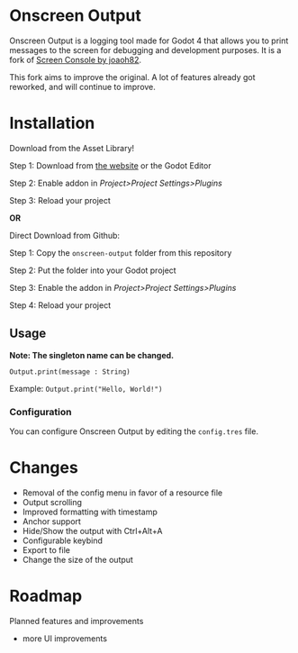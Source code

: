 # Onscreen Output
Onscreen Output is a logging tool made for Godot 4 that allows you to print messages to the screen for debugging and development purposes.
It is a fork of [Screen Console by joaoh82](https://github.com/joaoh82/screen_console).

This fork aims to improve the original. A lot of features already got reworked, and will
continue to improve.

# Installation

Download from the Asset Library!

Step 1: Download from [the website](https://godotengine.org/asset-library/asset/2266) or the Godot Editor

Step 2: Enable addon in *Project>Project Settings>Plugins*

Step 3: Reload your project

**OR**

Direct Download from Github:

Step 1: Copy the `onscreen-output` folder from this repository

Step 2: Put the folder into your Godot project

Step 3: Enable the addon in *Project>Project Settings>Plugins*

Step 4: Reload your project

## Usage
**Note: The singleton name can be changed.**

`Output.print(message : String)`

Example:
`Output.print("Hello, World!")`

### Configuration

You can configure Onscreen Output by editing the `config.tres` file.

# Changes
- Removal of the config menu in favor of a resource file
- Output scrolling
- Improved formatting with timestamp
- Anchor support
- Hide/Show the output with Ctrl+Alt+A
- Configurable keybind
- Export to file
- Change the size of the output

# Roadmap
Planned features and improvements

- more UI improvements
